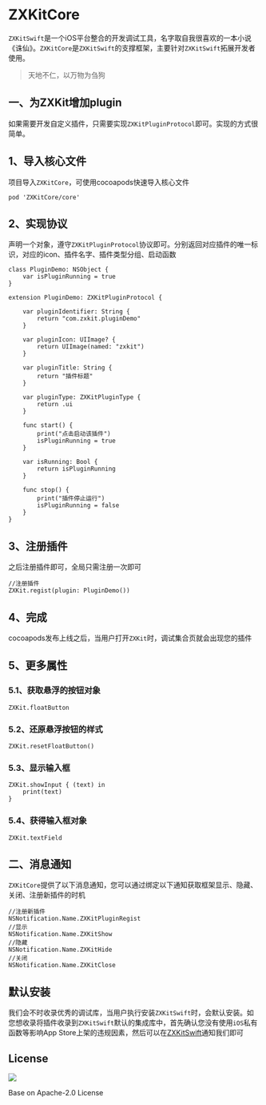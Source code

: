 # ZXKitCore

`ZXKitSwift`是一个iOS平台整合的开发调试工具，名字取自我很喜欢的一本小说《诛仙》。`ZXKitCore`是`ZXKitSwift`的支撑框架，主要针对`ZXKitSwift`拓展开发者使用。

> 天地不仁，以万物为刍狗


## 一、为ZXKit增加plugin

如果需要开发自定义插件，只需要实现`ZXKitPluginProtocol`即可。实现的方式很简单。

## 1、导入核心文件

项目导入`ZXKitCore`，可使用cocoapods快速导入核心文件

```
pod 'ZXKitCore/core'
```

## 2、实现协议

声明一个对象，遵守`ZXKitPluginProtocol`协议即可。分别返回对应插件的唯一标识，对应的icon、插件名字、插件类型分组、启动函数

```
class PluginDemo: NSObject {
    var isPluginRunning = true
}

extension PluginDemo: ZXKitPluginProtocol {

    var pluginIdentifier: String {
        return "com.zxkit.pluginDemo"
    }
    
    var pluginIcon: UIImage? {
        return UIImage(named: "zxkit")
    }

    var pluginTitle: String {
        return "插件标题"
    }

    var pluginType: ZXKitPluginType {
        return .ui
    }

    func start() {
        print("点击启动该插件")
        isPluginRunning = true
    }
    
    var isRunning: Bool {
        return isPluginRunning
    }

    func stop() {
        print("插件停止运行")
        isPluginRunning = false
    }
}
```

## 3、注册插件

之后注册插件即可，全局只需注册一次即可

```
//注册插件
ZXKit.regist(plugin: PluginDemo())
```

## 4、完成

cocoapods发布上线之后，当用户打开`ZXKit`时，调试集合页就会出现您的插件

## 5、更多属性

### 5.1、获取悬浮的按钮对象

```
ZXKit.floatButton
```

### 5.2、还原悬浮按钮的样式

```
ZXKit.resetFloatButton()
```

### 5.3、显示输入框

```
ZXKit.showInput { (text) in
	print(text)
}
```

### 5.4、获得输入框对象

```
ZXKit.textField
```

## 二、消息通知

`ZXKitCore`提供了以下消息通知，您可以通过绑定以下通知获取框架显示、隐藏、关闭、注册新插件的时机

```
//注册新插件
NSNotification.Name.ZXKitPluginRegist
//显示
NSNotification.Name.ZXKitShow
//隐藏
NSNotification.Name.ZXKitHide
//关闭
NSNotification.Name.ZXKitClose
```

## 默认安装

我们会不时收录优秀的调试库，当用户执行安装`ZXKitSwift`时，会默认安装。如您想收录将插件收录到`ZXKitSwift`默认的集成库中，首先确认您没有使用`iOS`私有函数等影响App Store上架的违规因素，然后可以在[ZXKitSwift](https://github.com/ZXKitCode/ZXKitSwift)通知我们即可


## License

![](https://camo.githubusercontent.com/eb9066a6d8e0950066f3757c420e3a607c0929583b48ebda6fd9a6f50ccfc8f1/68747470733a2f2f7777772e6170616368652e6f72672f696d672f41534632307468416e6e69766572736172792e6a7067)

Base on Apache-2.0 License
